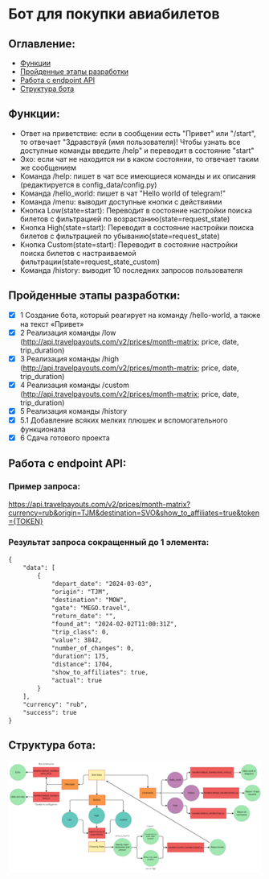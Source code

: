 # Бот для покупки авиабилетов
## Оглавление:
- [Функции](#функции)
- [Пройденные этапы разработки](#пройденные-этапы-разработки)
- [Работа с endpoint API](#работа-с-endpoint-api)
- [Структура бота](#структура-бота)

## Функции:
- Ответ на приветствие: если в сообщении есть "Привет" или "/start", то отвечает "Здравствуй (имя пользователя)! Чтобы узнать все доступные команды введите /help" и переводит в состояние "start"
- Эхо: если чат не находится ни в каком состоянии, то отвечает таким же сообщением
- Команда /help: пишет в чат все имеющиеся команды и их описания (редактируется в config_data/config.py)
- Команда /hello_world: пишет в чат "Hello world of telegram!"
- Команда /menu: выводит доступные кнопки с действиями
- Кнопка Low(state=start): Переводит в состояние настройки поиска билетов с фильтрацией по возрастанию(state=request_state)
- Кнопка High(state=start): Переводит в состояние настройки поиска билетов с фильтрацией по убыванию(state=request_state)
- Кнопка Custom(state=start): Переводит в состояние настройки поиска билетов с настраиваемой фильтрации(state=request_state_custom)
- Команда /history: выводит 10 последних запросов пользователя

## Пройденные этапы разработки:
- [x] 1 Создание бота, который реагирует на команду /hello-world, а также на текст «Привет»
- [x] 2 Реализация команды /low (http://api.travelpayouts.com/v2/prices/month-matrix; price, date, trip_duration)
- [x] 3 Реализация команды /high (http://api.travelpayouts.com/v2/prices/month-matrix; price, date, trip_duration)
- [x] 4 Реализация команды /custom (http://api.travelpayouts.com/v2/prices/month-matrix; price, date, trip_duration)
- [x] 5 Реализация команды /history 
- [x] 5.1 Добавление всяких мелких плюшек и вспомогательного функционала
- [x] 6 Сдача готового проекта

## Работа с endpoint API:
### Пример запроса: 
https://api.travelpayouts.com/v2/prices/month-matrix?currency=rub&origin=TJM&destination=SVO&show_to_affiliates=true&token={TOKEN}
### Результат запроса сокращенный до 1 элемента:
```
{
    "data": [
        {
            "depart_date": "2024-03-03",
            "origin": "TJM",
            "destination": "MOW",
            "gate": "MEGO.travel",
            "return_date": "",
            "found_at": "2024-02-02T11:00:31Z",
            "trip_class": 0,
            "value": 3842,
            "number_of_changes": 0,
            "duration": 175,
            "distance": 1704,
            "show_to_affiliates": true,
            "actual": true
        }
    ],
    "currency": "rub",
    "success": true
}
```
## Структура бота:
![](Bot_structure.png)
